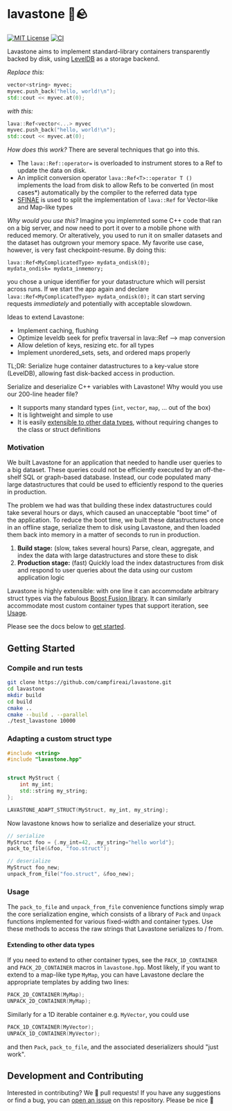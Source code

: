 # lavastone 🌋🪨
[![MIT License](https://img.shields.io/badge/license-MIT-green.svg)](LICENSE)
[![CI](https://github.com/campfireai/lavastone/actions/workflows/demo.yml/badge.svg)](https://github.com/campfireai/lavastone/actions/workflows/demo.yml)

Lavastone aims to implement standard-library containers transparently backed by disk, using [LevelDB](https://github.com/google/leveldb) as a storage backend.

_Replace this:_
```c++
vector<string> myvec;
myvec.push_back("hello, world!\n");
std::cout << myvec.at(0);
```
_with this:_
```c++
lava::Ref<vector<...> myvec
myvec.push_back("hello, world!\n");
std::cout << myvec.at(0);
```
_How does this work?_
There are several techniques that go into this.
- The `lava::Ref::operator=` is overloaded to instrument stores to a Ref to update the data on disk.
- An implicit conversion operator `lava::Ref<T>::operator T ()`  implements the load from disk to allow Refs to be converted (in most cases*) automatically by the compiler to the referred data type
- [SFINAE](https://en.cppreference.com/w/cpp/language/sfinae) is used to split the implementation of `lava::Ref` for Vector-like and Map-like types

_Why would you use this?_
Imagine you implemnted some C++ code that ran on a big server, and now need to port it over to a mobile phone with reduced memory.
Or alteratively, you used to run it on smaller datasets and the dataset has outgrown your memory space.
My favorite use case, however, is very fast checkpoint-resume. By doing this:
```
lava::Ref<MyComplicatedType> mydata_ondisk(0);
mydata_ondisk= mydata_inmemory;
```
you chose a unique identifier for your datastructure which will persist across runs.
If we start the app again and declare  `lava::Ref<MyComplicatedType> mydata_ondisk(0);` it can start serving requests *immediately* and potentially with acceptable slowdown.

Ideas to extend Lavastone:
- Implement caching, flushing
- Optimize leveldb seek for prefix traversal in lava::Ref<map> --> map conversion
- Allow deletion of keys, resizing etc. for all types
- Implement unordered_sets, sets, and ordered maps properly


TL;DR: Serialize huge container datastructures to a key-value store (LevelDB), allowing fast disk-backed access in production.

Serialize and deserialize C++ variables with Lavastone!
Why would you use our 200-line header file?
- It supports many standard types (`int`, `vector`, `map`, ... out of the box)
- It is lightweight and simple to use
- It is easily [extensible to other data types](#extending-to-other-data-types), without requiring changes to the class or struct definitions

### Motivation
We built Lavastone for an application that needed to handle user queries to a big dataset. These queries could not be efficiently executed by an off-the-shelf SQL or graph-based database. Instead, our code populated many large datastructures that could be used to efficiently respond to the queries in production.

The problem we had was that building these index datastructures could take several hours or days, which caused an unacceptable "boot time" of the application. To reduce the boot time, we built these datastructures once in an offline stage, serialize them to disk using Lavastone, and then loaded them back into memory in a matter of seconds to run in production.

1. __Build stage:__ (slow, takes several hours) Parse, clean, aggregate, and index the data with large datastructures and store these to disk
2. __Production stage:__ (fast) Quickly load the index datastructures from disk and respond to user queries about the data using our custom application logic

Lavastone is highly extensible: with one line it can accommodate arbitrary struct types via the fabulous [Boost Fusion library](https://www.boost.org/doc/libs/1_76_0/libs/fusion/doc/html/index.html).
It can similarly accommodate most custom container types that support iteration, see [Usage](#usage).

Please see the docs below to [get started](#compile-and-run-tests).

## Getting Started
### Compile and run tests
```bash
git clone https://github.com/campfireai/lavastone.git
cd lavastone
mkdir build
cd build
cmake ..
cmake --build . --parallel
./test_lavastone 10000
```

### Adapting a custom struct type
```c++
#include <string>
#include "lavastone.hpp"


struct MyStruct {
    int my_int;
    std::string my_string;
};

LAVASTONE_ADAPT_STRUCT(MyStruct, my_int, my_string);

```
Now lavastone knows how to serialize and deserialize your struct.
```c++
// serialize
MyStruct foo = {.my_int=42, .my_string="hello world"};
pack_to_file(&foo, "foo.struct");

// deserialize
MyStruct foo_new;
unpack_from_file("foo.struct", &foo_new);
```

### Usage
The `pack_to_file` and `unpack_from_file` convenience functions simply wrap the core serialization engine, which consists of a library of `Pack` and `Unpack` functions implemented for various fixed-width and container types.
Use these methods to access the raw strings that Lavastone serializes to / from.

#### Extending to other data types
If you need to extend to other container types, see the `PACK_1D_CONTAINER` and `PACK_2D_CONTAINER` macros in `lavastone.hpp`. Most likely, if you want to extend to a map-like type `MyMap`, you can have Lavastone declare the appropriate templates by adding two lines:
```c++
PACK_2D_CONTAINER(MyMap);
UNPACK_2D_CONTAINER(MyMap);
```
Similarly for a 1D iterable container e.g. `MyVector`, you could use
```c++
PACK_1D_CONTAINER(MyVector);
UNPACK_1D_CONTAINER(MyVector);
```
and then `Pack`, `pack_to_file`, and the associated deserializers should "just work".


## Development and Contributing
Interested in contributing? We 💙 pull requests!
If you have any suggestions or find a bug, you can [open an issue](https://github.com/deepgram-devs/meeting-bot/issues/new) on this repository.
Please be nice 🙂
